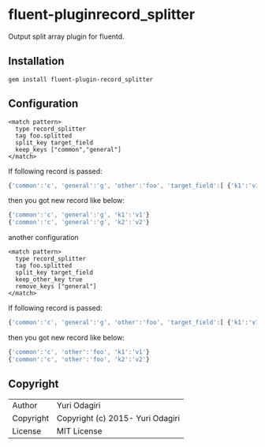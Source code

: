 fluent-pluginrecord_splitter
=====================

Output split array plugin for fluentd.

## Installation

```
gem install fluent-plugin-record_splitter
```

## Configuration

    <match pattern>
      type record_splitter
      tag foo.splitted
      split_key target_field
      keep_keys ["common","general"]
    </match>

If following record is passed:

```js
{'common':'c', 'general':'g', 'other':'foo', 'target_field':[ {'k1':'v1'}, {'k2':'v2'} ] }
```

then you got new record like below:

```js
{'common':'c', 'general':'g', 'k1':'v1'}
{'common':'c', 'general':'g', 'k2':'v2'}
```

another configuration

    <match pattern>
      type record_splitter
      tag foo.splitted
      split_key target_field
      keep_other_key true
      remove_keys ["general"]
    </match>

If following record is passed:

```js
{'common':'c', 'general':'g', 'other':'foo', 'target_field':[ {'k1':'v1'}, {'k2':'v2'} ] }
```

then you got new record like below:

```js
{'common':'c', 'other':'foo', 'k1':'v1'}
{'common':'c', 'other':'foo', 'k2':'v2'}
```

## Copyright

<table>
  <tr>
    <td>Author</td><td>Yuri Odagiri <ixixizko@gmail.com></td>
  </tr>
  <tr>
    <td>Copyright</td><td>Copyright (c) 2015- Yuri Odagiri</td>
  </tr>
  <tr>
    <td>License</td><td>MIT License</td>
  </tr>
</table>
